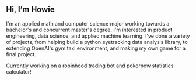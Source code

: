 ## Hi, I’m Howie
I'm an applied math and computer science major working towards a bachelor's and concurrent master's degree.
I'm interested in product engineering, data science, and applied machine learning. I've done a variety of
projects, from helping build a python eyetracking data analysis library, to extending OpenAI's gym taxi environment,
and making my own game for a final project. 

Currently working on a robinhood trading bot and pokernow statistics calculator! 

<!---
howardg2000/howardg2000 is a ✨ special ✨ repository because its `README.md` (this file) appears on your GitHub profile.
You can click the Preview link to take a look at your changes.
--->
